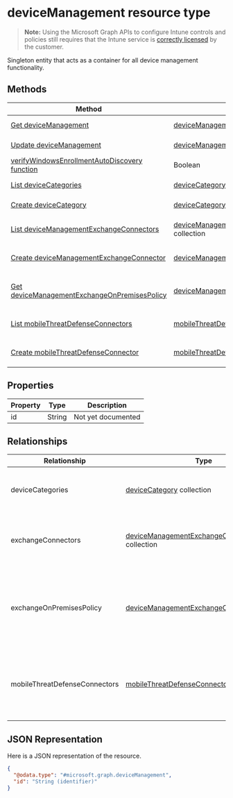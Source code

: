 ﻿# deviceManagement resource type

> **Note:** Using the Microsoft Graph APIs to configure Intune controls and policies still requires that the Intune service is [correctly licensed](https://go.microsoft.com/fwlink/?linkid=839381) by the customer.

Singleton entity that acts as a container for all device management functionality.
## Methods
|Method|Return Type|Description|
|---|---|---|
|[Get deviceManagement](../api/intune_onboarding_devicemanagement_get.md)|[deviceManagement](../resources/intune_onboarding_devicemanagement.md)|Read properties and relationships of the [deviceManagement](../resources/intune_onboarding_devicemanagement.md) object.|
|[Update deviceManagement](../api/intune_onboarding_devicemanagement_update.md)|[deviceManagement](../resources/intune_onboarding_devicemanagement.md)|Update the properties of a [deviceManagement](../resources/intune_onboarding_devicemanagement.md) object.|
|[verifyWindowsEnrollmentAutoDiscovery function](../api/intune_onboarding_devicemanagement_verifywindowsenrollmentautodiscovery.md)|Boolean|Not yet documented|
|[List deviceCategories](../api/intune_onboarding_devicemanagement_list_devicecategory.md)|[deviceCategory](../resources/intune_onboarding_devicecategory.md) collection|Get the deviceCategories from the deviceCategories navigation property.|
|[Create deviceCategory](../api/intune_onboarding_devicemanagement_create_devicecategory.md)|[deviceCategory](../resources/intune_onboarding_devicecategory.md)|Create a new [deviceCategory](../resources/intune_onboarding_devicecategory.md) by posting to the deviceCategories collection.|
|[List deviceManagementExchangeConnectors](../api/intune_onboarding_devicemanagement_list_devicemanagementexchangeconnector.md)|[deviceManagementExchangeConnector](../resources/intune_onboarding_devicemanagementexchangeconnector.md) collection|Get the deviceManagementExchangeConnectors from the exchangeConnectors navigation property.|
|[Create deviceManagementExchangeConnector](../api/intune_onboarding_devicemanagement_create_devicemanagementexchangeconnector.md)|[deviceManagementExchangeConnector](../resources/intune_onboarding_devicemanagementexchangeconnector.md)|Create a new [deviceManagementExchangeConnector](../resources/intune_onboarding_devicemanagementexchangeconnector.md) by posting to the exchangeConnectors collection.|
|[Get deviceManagementExchangeOnPremisesPolicy](../api/intune_onboarding_devicemanagement_get_devicemanagementexchangeonpremisespolicy.md)|[deviceManagementExchangeOnPremisesPolicy](../resources/intune_onboarding_devicemanagementexchangeonpremisespolicy.md)|Get the [deviceManagementExchangeOnPremisesPolicy](../resources/intune_onboarding_devicemanagementexchangeonpremisespolicy.md) from the exchangeOnPremisesPolicy navigation property.|
|[List mobileThreatDefenseConnectors](../api/intune_onboarding_devicemanagement_list_mobilethreatdefenseconnector.md)|[mobileThreatDefenseConnector](../resources/intune_onboarding_mobilethreatdefenseconnector.md) collection|Get the mobileThreatDefenseConnectors from the mobileThreatDefenseConnectors navigation property.|
|[Create mobileThreatDefenseConnector](../api/intune_onboarding_devicemanagement_create_mobilethreatdefenseconnector.md)|[mobileThreatDefenseConnector](../resources/intune_onboarding_mobilethreatdefenseconnector.md)|Create a new [mobileThreatDefenseConnector](../resources/intune_onboarding_mobilethreatdefenseconnector.md) by posting to the mobileThreatDefenseConnectors collection.|

## Properties
|Property|Type|Description|
|---|---|---|
|id|String|Not yet documented|

## Relationships
|Relationship|Type|Description|
|---|---|---|
|deviceCategories|[deviceCategory](../resources/intune_onboarding_devicecategory.md) collection|The list of device categories with the tenant.|
|exchangeConnectors|[deviceManagementExchangeConnector](../resources/intune_onboarding_devicemanagementexchangeconnector.md) collection|The list of Exchange Connectors configured by the tenant.|
|exchangeOnPremisesPolicy|[deviceManagementExchangeOnPremisesPolicy](../resources/intune_onboarding_devicemanagementexchangeonpremisespolicy.md)|The policy which controls mobile device access to Exchange On Premises|
|mobileThreatDefenseConnectors|[mobileThreatDefenseConnector](../resources/intune_onboarding_mobilethreatdefenseconnector.md) collection|The list of Mobile threat Defense connectors configured by the tenant.|

## JSON Representation
Here is a JSON representation of the resource.
<!-- {
  "blockType": "resource",
  "keyProperty": "id",
  "@odata.type": "microsoft.graph.deviceManagement"
}
-->
```json
{
  "@odata.type": "#microsoft.graph.deviceManagement",
  "id": "String (identifier)"
}
```




